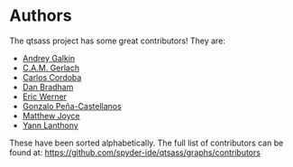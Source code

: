 # Authors

The qtsass project has some great contributors! They are:

- [Andrey Galkin](https://github.com/tmpfork)
- [C.A.M. Gerlach](https://github.com/CAM-Gerlach)
- [Carlos Cordoba](https://github.com/ccordoba12)
- [Dan Bradham](https://github.com/danbradham)
- [Eric Werner](https://github.com/ewerybody)
- [Gonzalo Peña-Castellanos](https://github.com/goanpeca)
- [Matthew Joyce](https://github.com/matsjoyce)
- [Yann Lanthony](https://github.com/yann-lty)


These have been sorted alphabetically. The full list of contributors can be found at: https://github.com/spyder-ide/qtsass/graphs/contributors
